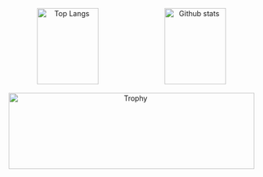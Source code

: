 <p align="center">
  <img alt="Top Langs" height="150px" width="49%" src="https://github-readme-stats.vercel.app/api/top-langs/?username=kitadesign&layout=compact&count_private=true&show_icons=true&theme=highcontrast" />
  <img alt="Github stats" height="150px" width="49%" src="https://github-readme-stats.vercel.app/api?username=kitadesign&show_icons=true&theme=highcontrast" />
</p>
<p align="center">
  <img alt="Trophy" height="150px" width="98%" src="https://github-profile-trophy.vercel.app/?username=kitadesign&layout=compact&theme=onedark&column=4"/>
<p/>
